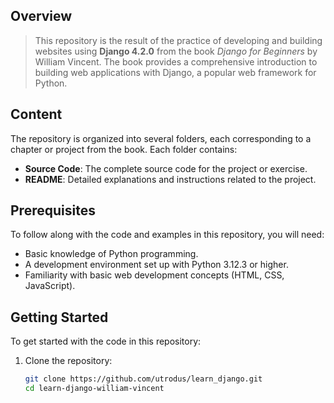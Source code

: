 ## Overview
> This repository is the result of the practice of developing and building websites using **Django 4.2.0** from the book *Django for Beginners* by William Vincent. The book provides a comprehensive introduction to building web applications with Django, a popular web framework for Python.

## Content

The repository is organized into several folders, each corresponding to a chapter or project from the book. Each folder contains:

- **Source Code**: The complete source code for the project or exercise.
- **README**: Detailed explanations and instructions related to the project.

## Prerequisites

To follow along with the code and examples in this repository, you will need:

- Basic knowledge of Python programming.
- A development environment set up with Python 3.12.3 or higher.
- Familiarity with basic web development concepts (HTML, CSS, JavaScript).

## Getting Started

To get started with the code in this repository:

1. Clone the repository:
   ```bash
   git clone https://github.com/utrodus/learn_django.git
   cd learn-django-william-vincent
